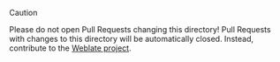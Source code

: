 > [!CAUTION]
> Please do not open Pull Requests changing this directory! Pull Requests with changes to this directory will be automatically closed. Instead, contribute to the [Weblate project](https://hosted.weblate.org/projects/actualbudget/).
